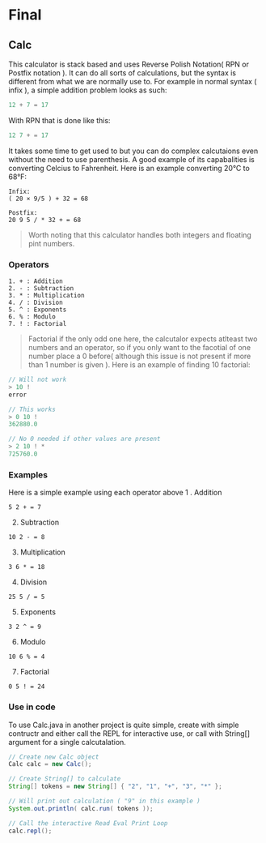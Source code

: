 # Final

## Calc

This calculator is stack based and uses Reverse Polish Notation( RPN or Postfix notation ). It can do all sorts of calculations, but the syntax is different from what we are normally use to. For example in normal syntax ( infix ), a simple addition problem looks as such:
```Java
12 + 7 = 17
```
With RPN that is done like this:
```Java
12 7 + = 17
```

It takes some time to get used to but you can do complex calcutaions even without the need to use parenthesis. A good example of its capabalities is converting Celcius to Fahrenheit. Here is an example converting 20°C to 68°F:
```Lisp
Infix:
( 20 × 9/5 ) + 32 = 68

Postfix:
20 9 5 / * 32 + = 68
```

> Worth noting that this calculator handles both integers and floating pint numbers.

### Operators

```
1. + : Addition
2. - : Subtraction
3. * : Multiplication
4. / : Division
5. ^ : Exponents
6. % : Modulo
7. ! : Factorial
```
> Factorial if the only odd one here, the calcutalor expects atlteast two numbers and an operator, so if you only want to the facotial of one number place a 0 before( although this issue is not present if more than 1 number is given ). Here is an example of finding 10 factorial:

```Java
// Will not work
> 10 !
error

// This works
> 0 10 !
362880.0

// No 0 needed if other values are present
> 2 10 ! *
725760.0
```

### Examples

Here is a simple example using each operator above
1 . Addition
```Lisp
5 2 + = 7
```
2. Subtraction
```Lisp
10 2 - = 8
```
3. Multiplication
```Lisp
3 6 * = 18
```
4. Division
```Lisp
25 5 / = 5
```
5. Exponents
```Lisp
3 2 ^ = 9
```
6. Modulo
```Lisp
10 6 % = 4
```
7. Factorial
```Lisp
0 5 ! = 24
```

### Use in code

To use Calc.java in another project is quite simple, create with simple contructr and either call the REPL for interactive use, or call with String[] argument for a single calcutalation.
```Java
// Create new Calc object
Calc calc = new Calc();

// Create String[] to calculate
String[] tokens = new String[] { "2", "1", "+", "3", "*" };

// Will print out calculation ( "9" in this example )
System.out.println( calc.run( tokens ));

// Call the interactive Read Eval Print Loop
calc.repl();
```
